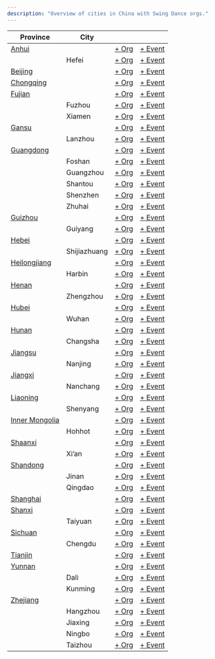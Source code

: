 ```yaml
---
description: "Overview of cities in China with Swing Dance orgs."
---
```


| Province | City | | |
| --- | --- | --- | --- |
| [Anhui](index.md#anhui) | | [+ Org](https://github.com/swingdance/orgs/issues/new?assignees=&labels=add+org&projects=&template=02-add_entity.yml&title=%5Bzh_CN%5D%20%3CName%3E&region=zh_CN&province=Anhui&city=) | [+ Event](https://github.com/swingdance/events/issues/new?assignees=&labels=add+event&projects=&template=02-add_entity.yml&title=%5Bzh_CN%5D%20%3CName%3E&region=zh_CN&province=Anhui&city=&org_id=) |
| | Hefei | [+ Org](https://github.com/swingdance/orgs/issues/new?assignees=&labels=add+org&projects=&template=02-add_entity.yml&title=%5Bzh_CN%5D%20%3CName%3E&region=zh_CN&province=Anhui&city=Hefei) | [+ Event](https://github.com/swingdance/events/issues/new?assignees=&labels=add+event&projects=&template=02-add_entity.yml&title=%5Bzh_CN%5D%20%3CName%3E&region=zh_CN&province=Anhui&city=Hefei&org_id=) |
| [Beijing](index.md#beijing) | | [+ Org](https://github.com/swingdance/orgs/issues/new?assignees=&labels=add+org&projects=&template=02-add_entity.yml&title=%5Bzh_CN%5D%20%3CName%3E&region=zh_CN&province=Beijing&city=Beijing) | [+ Event](https://github.com/swingdance/events/issues/new?assignees=&labels=add+event&projects=&template=02-add_entity.yml&title=%5Bzh_CN%5D%20%3CName%3E&region=zh_CN&province=Beijing&city=Beijing&org_id=) |
| [Chongqing](index.md#chongqing) | | [+ Org](https://github.com/swingdance/orgs/issues/new?assignees=&labels=add+org&projects=&template=02-add_entity.yml&title=%5Bzh_CN%5D%20%3CName%3E&region=zh_CN&province=Chongqing&city=Chongqing) | [+ Event](https://github.com/swingdance/events/issues/new?assignees=&labels=add+event&projects=&template=02-add_entity.yml&title=%5Bzh_CN%5D%20%3CName%3E&region=zh_CN&province=Chongqing&city=Chongqing&org_id=) |
| [Fujian](index.md#fujian) | | [+ Org](https://github.com/swingdance/orgs/issues/new?assignees=&labels=add+org&projects=&template=02-add_entity.yml&title=%5Bzh_CN%5D%20%3CName%3E&region=zh_CN&province=Fujian&city=) | [+ Event](https://github.com/swingdance/events/issues/new?assignees=&labels=add+event&projects=&template=02-add_entity.yml&title=%5Bzh_CN%5D%20%3CName%3E&region=zh_CN&province=Fujian&city=&org_id=) |
| | Fuzhou | [+ Org](https://github.com/swingdance/orgs/issues/new?assignees=&labels=add+org&projects=&template=02-add_entity.yml&title=%5Bzh_CN%5D%20%3CName%3E&region=zh_CN&province=Fujian&city=Fuzhou) | [+ Event](https://github.com/swingdance/events/issues/new?assignees=&labels=add+event&projects=&template=02-add_entity.yml&title=%5Bzh_CN%5D%20%3CName%3E&region=zh_CN&province=Fujian&city=Fuzhou&org_id=) |
| | Xiamen | [+ Org](https://github.com/swingdance/orgs/issues/new?assignees=&labels=add+org&projects=&template=02-add_entity.yml&title=%5Bzh_CN%5D%20%3CName%3E&region=zh_CN&province=Fujian&city=Xiamen) | [+ Event](https://github.com/swingdance/events/issues/new?assignees=&labels=add+event&projects=&template=02-add_entity.yml&title=%5Bzh_CN%5D%20%3CName%3E&region=zh_CN&province=Fujian&city=Xiamen&org_id=) |
| [Gansu](index.md#gansu) | | [+ Org](https://github.com/swingdance/orgs/issues/new?assignees=&labels=add+org&projects=&template=02-add_entity.yml&title=%5Bzh_CN%5D%20%3CName%3E&region=zh_CN&province=Gansu&city=) | [+ Event](https://github.com/swingdance/events/issues/new?assignees=&labels=add+event&projects=&template=02-add_entity.yml&title=%5Bzh_CN%5D%20%3CName%3E&region=zh_CN&province=Gansu&city=&org_id=) |
| | Lanzhou | [+ Org](https://github.com/swingdance/orgs/issues/new?assignees=&labels=add+org&projects=&template=02-add_entity.yml&title=%5Bzh_CN%5D%20%3CName%3E&region=zh_CN&province=Gansu&city=Lanzhou) | [+ Event](https://github.com/swingdance/events/issues/new?assignees=&labels=add+event&projects=&template=02-add_entity.yml&title=%5Bzh_CN%5D%20%3CName%3E&region=zh_CN&province=Gansu&city=Lanzhou&org_id=) |
| [Guangdong](index.md#guangdong) | | [+ Org](https://github.com/swingdance/orgs/issues/new?assignees=&labels=add+org&projects=&template=02-add_entity.yml&title=%5Bzh_CN%5D%20%3CName%3E&region=zh_CN&province=Guangdong&city=) | [+ Event](https://github.com/swingdance/events/issues/new?assignees=&labels=add+event&projects=&template=02-add_entity.yml&title=%5Bzh_CN%5D%20%3CName%3E&region=zh_CN&province=Guangdong&city=&org_id=) |
| | Foshan | [+ Org](https://github.com/swingdance/orgs/issues/new?assignees=&labels=add+org&projects=&template=02-add_entity.yml&title=%5Bzh_CN%5D%20%3CName%3E&region=zh_CN&province=Guangdong&city=Foshan) | [+ Event](https://github.com/swingdance/events/issues/new?assignees=&labels=add+event&projects=&template=02-add_entity.yml&title=%5Bzh_CN%5D%20%3CName%3E&region=zh_CN&province=Guangdong&city=Foshan&org_id=) |
| | Guangzhou | [+ Org](https://github.com/swingdance/orgs/issues/new?assignees=&labels=add+org&projects=&template=02-add_entity.yml&title=%5Bzh_CN%5D%20%3CName%3E&region=zh_CN&province=Guangdong&city=Guangzhou) | [+ Event](https://github.com/swingdance/events/issues/new?assignees=&labels=add+event&projects=&template=02-add_entity.yml&title=%5Bzh_CN%5D%20%3CName%3E&region=zh_CN&province=Guangdong&city=Guangzhou&org_id=) |
| | Shantou | [+ Org](https://github.com/swingdance/orgs/issues/new?assignees=&labels=add+org&projects=&template=02-add_entity.yml&title=%5Bzh_CN%5D%20%3CName%3E&region=zh_CN&province=Guangdong&city=Shantou) | [+ Event](https://github.com/swingdance/events/issues/new?assignees=&labels=add+event&projects=&template=02-add_entity.yml&title=%5Bzh_CN%5D%20%3CName%3E&region=zh_CN&province=Guangdong&city=Shantou&org_id=) |
| | Shenzhen | [+ Org](https://github.com/swingdance/orgs/issues/new?assignees=&labels=add+org&projects=&template=02-add_entity.yml&title=%5Bzh_CN%5D%20%3CName%3E&region=zh_CN&province=Guangdong&city=Shenzhen) | [+ Event](https://github.com/swingdance/events/issues/new?assignees=&labels=add+event&projects=&template=02-add_entity.yml&title=%5Bzh_CN%5D%20%3CName%3E&region=zh_CN&province=Guangdong&city=Shenzhen&org_id=) |
| | Zhuhai | [+ Org](https://github.com/swingdance/orgs/issues/new?assignees=&labels=add+org&projects=&template=02-add_entity.yml&title=%5Bzh_CN%5D%20%3CName%3E&region=zh_CN&province=Guangdong&city=Zhuhai) | [+ Event](https://github.com/swingdance/events/issues/new?assignees=&labels=add+event&projects=&template=02-add_entity.yml&title=%5Bzh_CN%5D%20%3CName%3E&region=zh_CN&province=Guangdong&city=Zhuhai&org_id=) |
| [Guizhou](index.md#guizhou) | | [+ Org](https://github.com/swingdance/orgs/issues/new?assignees=&labels=add+org&projects=&template=02-add_entity.yml&title=%5Bzh_CN%5D%20%3CName%3E&region=zh_CN&province=Guizhou&city=) | [+ Event](https://github.com/swingdance/events/issues/new?assignees=&labels=add+event&projects=&template=02-add_entity.yml&title=%5Bzh_CN%5D%20%3CName%3E&region=zh_CN&province=Guizhou&city=&org_id=) |
| | Guiyang | [+ Org](https://github.com/swingdance/orgs/issues/new?assignees=&labels=add+org&projects=&template=02-add_entity.yml&title=%5Bzh_CN%5D%20%3CName%3E&region=zh_CN&province=Guizhou&city=Guiyang) | [+ Event](https://github.com/swingdance/events/issues/new?assignees=&labels=add+event&projects=&template=02-add_entity.yml&title=%5Bzh_CN%5D%20%3CName%3E&region=zh_CN&province=Guizhou&city=Guiyang&org_id=) |
| [Hebei](index.md#hebei) | | [+ Org](https://github.com/swingdance/orgs/issues/new?assignees=&labels=add+org&projects=&template=02-add_entity.yml&title=%5Bzh_CN%5D%20%3CName%3E&region=zh_CN&province=Hebei&city=) | [+ Event](https://github.com/swingdance/events/issues/new?assignees=&labels=add+event&projects=&template=02-add_entity.yml&title=%5Bzh_CN%5D%20%3CName%3E&region=zh_CN&province=Hebei&city=&org_id=) |
| | Shijiazhuang | [+ Org](https://github.com/swingdance/orgs/issues/new?assignees=&labels=add+org&projects=&template=02-add_entity.yml&title=%5Bzh_CN%5D%20%3CName%3E&region=zh_CN&province=Hebei&city=Shijiazhuang) | [+ Event](https://github.com/swingdance/events/issues/new?assignees=&labels=add+event&projects=&template=02-add_entity.yml&title=%5Bzh_CN%5D%20%3CName%3E&region=zh_CN&province=Hebei&city=Shijiazhuang&org_id=) |
| [Heilongjiang](index.md#heilongjiang) | | [+ Org](https://github.com/swingdance/orgs/issues/new?assignees=&labels=add+org&projects=&template=02-add_entity.yml&title=%5Bzh_CN%5D%20%3CName%3E&region=zh_CN&province=Heilongjiang&city=) | [+ Event](https://github.com/swingdance/events/issues/new?assignees=&labels=add+event&projects=&template=02-add_entity.yml&title=%5Bzh_CN%5D%20%3CName%3E&region=zh_CN&province=Heilongjiang&city=&org_id=) |
| | Harbin | [+ Org](https://github.com/swingdance/orgs/issues/new?assignees=&labels=add+org&projects=&template=02-add_entity.yml&title=%5Bzh_CN%5D%20%3CName%3E&region=zh_CN&province=Heilongjiang&city=Harbin) | [+ Event](https://github.com/swingdance/events/issues/new?assignees=&labels=add+event&projects=&template=02-add_entity.yml&title=%5Bzh_CN%5D%20%3CName%3E&region=zh_CN&province=Heilongjiang&city=Harbin&org_id=) |
| [Henan](index.md#henan) | | [+ Org](https://github.com/swingdance/orgs/issues/new?assignees=&labels=add+org&projects=&template=02-add_entity.yml&title=%5Bzh_CN%5D%20%3CName%3E&region=zh_CN&province=Henan&city=) | [+ Event](https://github.com/swingdance/events/issues/new?assignees=&labels=add+event&projects=&template=02-add_entity.yml&title=%5Bzh_CN%5D%20%3CName%3E&region=zh_CN&province=Henan&city=&org_id=) |
| | Zhengzhou | [+ Org](https://github.com/swingdance/orgs/issues/new?assignees=&labels=add+org&projects=&template=02-add_entity.yml&title=%5Bzh_CN%5D%20%3CName%3E&region=zh_CN&province=Henan&city=Zhengzhou) | [+ Event](https://github.com/swingdance/events/issues/new?assignees=&labels=add+event&projects=&template=02-add_entity.yml&title=%5Bzh_CN%5D%20%3CName%3E&region=zh_CN&province=Henan&city=Zhengzhou&org_id=) |
| [Hubei](index.md#hubei) | | [+ Org](https://github.com/swingdance/orgs/issues/new?assignees=&labels=add+org&projects=&template=02-add_entity.yml&title=%5Bzh_CN%5D%20%3CName%3E&region=zh_CN&province=Hubei&city=) | [+ Event](https://github.com/swingdance/events/issues/new?assignees=&labels=add+event&projects=&template=02-add_entity.yml&title=%5Bzh_CN%5D%20%3CName%3E&region=zh_CN&province=Hubei&city=&org_id=) |
| | Wuhan | [+ Org](https://github.com/swingdance/orgs/issues/new?assignees=&labels=add+org&projects=&template=02-add_entity.yml&title=%5Bzh_CN%5D%20%3CName%3E&region=zh_CN&province=Hubei&city=Wuhan) | [+ Event](https://github.com/swingdance/events/issues/new?assignees=&labels=add+event&projects=&template=02-add_entity.yml&title=%5Bzh_CN%5D%20%3CName%3E&region=zh_CN&province=Hubei&city=Wuhan&org_id=) |
| [Hunan](index.md#hunan) | | [+ Org](https://github.com/swingdance/orgs/issues/new?assignees=&labels=add+org&projects=&template=02-add_entity.yml&title=%5Bzh_CN%5D%20%3CName%3E&region=zh_CN&province=Hunan&city=) | [+ Event](https://github.com/swingdance/events/issues/new?assignees=&labels=add+event&projects=&template=02-add_entity.yml&title=%5Bzh_CN%5D%20%3CName%3E&region=zh_CN&province=Hunan&city=&org_id=) |
| | Changsha | [+ Org](https://github.com/swingdance/orgs/issues/new?assignees=&labels=add+org&projects=&template=02-add_entity.yml&title=%5Bzh_CN%5D%20%3CName%3E&region=zh_CN&province=Hunan&city=Changsha) | [+ Event](https://github.com/swingdance/events/issues/new?assignees=&labels=add+event&projects=&template=02-add_entity.yml&title=%5Bzh_CN%5D%20%3CName%3E&region=zh_CN&province=Hunan&city=Changsha&org_id=) |
| [Jiangsu](index.md#jiangsu) | | [+ Org](https://github.com/swingdance/orgs/issues/new?assignees=&labels=add+org&projects=&template=02-add_entity.yml&title=%5Bzh_CN%5D%20%3CName%3E&region=zh_CN&province=Jiangsu&city=) | [+ Event](https://github.com/swingdance/events/issues/new?assignees=&labels=add+event&projects=&template=02-add_entity.yml&title=%5Bzh_CN%5D%20%3CName%3E&region=zh_CN&province=Jiangsu&city=&org_id=) |
| | Nanjing | [+ Org](https://github.com/swingdance/orgs/issues/new?assignees=&labels=add+org&projects=&template=02-add_entity.yml&title=%5Bzh_CN%5D%20%3CName%3E&region=zh_CN&province=Jiangsu&city=Nanjing) | [+ Event](https://github.com/swingdance/events/issues/new?assignees=&labels=add+event&projects=&template=02-add_entity.yml&title=%5Bzh_CN%5D%20%3CName%3E&region=zh_CN&province=Jiangsu&city=Nanjing&org_id=) |
| [Jiangxi](index.md#jiangxi) | | [+ Org](https://github.com/swingdance/orgs/issues/new?assignees=&labels=add+org&projects=&template=02-add_entity.yml&title=%5Bzh_CN%5D%20%3CName%3E&region=zh_CN&province=Jiangxi&city=) | [+ Event](https://github.com/swingdance/events/issues/new?assignees=&labels=add+event&projects=&template=02-add_entity.yml&title=%5Bzh_CN%5D%20%3CName%3E&region=zh_CN&province=Jiangxi&city=&org_id=) |
| | Nanchang | [+ Org](https://github.com/swingdance/orgs/issues/new?assignees=&labels=add+org&projects=&template=02-add_entity.yml&title=%5Bzh_CN%5D%20%3CName%3E&region=zh_CN&province=Jiangxi&city=Nanchang) | [+ Event](https://github.com/swingdance/events/issues/new?assignees=&labels=add+event&projects=&template=02-add_entity.yml&title=%5Bzh_CN%5D%20%3CName%3E&region=zh_CN&province=Jiangxi&city=Nanchang&org_id=) |
| [Liaoning](index.md#liaoning) | | [+ Org](https://github.com/swingdance/orgs/issues/new?assignees=&labels=add+org&projects=&template=02-add_entity.yml&title=%5Bzh_CN%5D%20%3CName%3E&region=zh_CN&province=Liaoning&city=) | [+ Event](https://github.com/swingdance/events/issues/new?assignees=&labels=add+event&projects=&template=02-add_entity.yml&title=%5Bzh_CN%5D%20%3CName%3E&region=zh_CN&province=Liaoning&city=&org_id=) |
| | Shenyang | [+ Org](https://github.com/swingdance/orgs/issues/new?assignees=&labels=add+org&projects=&template=02-add_entity.yml&title=%5Bzh_CN%5D%20%3CName%3E&region=zh_CN&province=Liaoning&city=Shenyang) | [+ Event](https://github.com/swingdance/events/issues/new?assignees=&labels=add+event&projects=&template=02-add_entity.yml&title=%5Bzh_CN%5D%20%3CName%3E&region=zh_CN&province=Liaoning&city=Shenyang&org_id=) |
| [Inner Mongolia](index.md#neimenggu) | | [+ Org](https://github.com/swingdance/orgs/issues/new?assignees=&labels=add+org&projects=&template=02-add_entity.yml&title=%5Bzh_CN%5D%20%3CName%3E&region=zh_CN&province=Neimenggu&city=) | [+ Event](https://github.com/swingdance/events/issues/new?assignees=&labels=add+event&projects=&template=02-add_entity.yml&title=%5Bzh_CN%5D%20%3CName%3E&region=zh_CN&province=Neimenggu&city=&org_id=) |
| | Hohhot | [+ Org](https://github.com/swingdance/orgs/issues/new?assignees=&labels=add+org&projects=&template=02-add_entity.yml&title=%5Bzh_CN%5D%20%3CName%3E&region=zh_CN&province=Neimenggu&city=Hohhot) | [+ Event](https://github.com/swingdance/events/issues/new?assignees=&labels=add+event&projects=&template=02-add_entity.yml&title=%5Bzh_CN%5D%20%3CName%3E&region=zh_CN&province=Neimenggu&city=Hohhot&org_id=) |
| [Shaanxi](index.md#shaanxi) | | [+ Org](https://github.com/swingdance/orgs/issues/new?assignees=&labels=add+org&projects=&template=02-add_entity.yml&title=%5Bzh_CN%5D%20%3CName%3E&region=zh_CN&province=Shaanxi&city=) | [+ Event](https://github.com/swingdance/events/issues/new?assignees=&labels=add+event&projects=&template=02-add_entity.yml&title=%5Bzh_CN%5D%20%3CName%3E&region=zh_CN&province=Shaanxi&city=&org_id=) |
| | Xi’an | [+ Org](https://github.com/swingdance/orgs/issues/new?assignees=&labels=add+org&projects=&template=02-add_entity.yml&title=%5Bzh_CN%5D%20%3CName%3E&region=zh_CN&province=Shaanxi&city=Xian) | [+ Event](https://github.com/swingdance/events/issues/new?assignees=&labels=add+event&projects=&template=02-add_entity.yml&title=%5Bzh_CN%5D%20%3CName%3E&region=zh_CN&province=Shaanxi&city=Xian&org_id=) |
| [Shandong](index.md#shandong) | | [+ Org](https://github.com/swingdance/orgs/issues/new?assignees=&labels=add+org&projects=&template=02-add_entity.yml&title=%5Bzh_CN%5D%20%3CName%3E&region=zh_CN&province=Shandong&city=) | [+ Event](https://github.com/swingdance/events/issues/new?assignees=&labels=add+event&projects=&template=02-add_entity.yml&title=%5Bzh_CN%5D%20%3CName%3E&region=zh_CN&province=Shandong&city=&org_id=) |
| | Jinan | [+ Org](https://github.com/swingdance/orgs/issues/new?assignees=&labels=add+org&projects=&template=02-add_entity.yml&title=%5Bzh_CN%5D%20%3CName%3E&region=zh_CN&province=Shandong&city=Jinan) | [+ Event](https://github.com/swingdance/events/issues/new?assignees=&labels=add+event&projects=&template=02-add_entity.yml&title=%5Bzh_CN%5D%20%3CName%3E&region=zh_CN&province=Shandong&city=Jinan&org_id=) |
| | Qingdao | [+ Org](https://github.com/swingdance/orgs/issues/new?assignees=&labels=add+org&projects=&template=02-add_entity.yml&title=%5Bzh_CN%5D%20%3CName%3E&region=zh_CN&province=Shandong&city=Qingdao) | [+ Event](https://github.com/swingdance/events/issues/new?assignees=&labels=add+event&projects=&template=02-add_entity.yml&title=%5Bzh_CN%5D%20%3CName%3E&region=zh_CN&province=Shandong&city=Qingdao&org_id=) |
| [Shanghai](index.md#shanghai) | | [+ Org](https://github.com/swingdance/orgs/issues/new?assignees=&labels=add+org&projects=&template=02-add_entity.yml&title=%5Bzh_CN%5D%20%3CName%3E&region=zh_CN&province=Shanghai&city=Shanghai) | [+ Event](https://github.com/swingdance/events/issues/new?assignees=&labels=add+event&projects=&template=02-add_entity.yml&title=%5Bzh_CN%5D%20%3CName%3E&region=zh_CN&province=Shanghai&city=Shanghai&org_id=) |
| [Shanxi](index.md#shanxi) | | [+ Org](https://github.com/swingdance/orgs/issues/new?assignees=&labels=add+org&projects=&template=02-add_entity.yml&title=%5Bzh_CN%5D%20%3CName%3E&region=zh_CN&province=Shanxi&city=) | [+ Event](https://github.com/swingdance/events/issues/new?assignees=&labels=add+event&projects=&template=02-add_entity.yml&title=%5Bzh_CN%5D%20%3CName%3E&region=zh_CN&province=Shanxi&city=&org_id=) |
| | Taiyuan | [+ Org](https://github.com/swingdance/orgs/issues/new?assignees=&labels=add+org&projects=&template=02-add_entity.yml&title=%5Bzh_CN%5D%20%3CName%3E&region=zh_CN&province=Shanxi&city=Taiyuan) | [+ Event](https://github.com/swingdance/events/issues/new?assignees=&labels=add+event&projects=&template=02-add_entity.yml&title=%5Bzh_CN%5D%20%3CName%3E&region=zh_CN&province=Shanxi&city=Taiyuan&org_id=) |
| [Sichuan](index.md#sichuan) | | [+ Org](https://github.com/swingdance/orgs/issues/new?assignees=&labels=add+org&projects=&template=02-add_entity.yml&title=%5Bzh_CN%5D%20%3CName%3E&region=zh_CN&province=Sichuan&city=) | [+ Event](https://github.com/swingdance/events/issues/new?assignees=&labels=add+event&projects=&template=02-add_entity.yml&title=%5Bzh_CN%5D%20%3CName%3E&region=zh_CN&province=Sichuan&city=&org_id=) |
| | Chengdu | [+ Org](https://github.com/swingdance/orgs/issues/new?assignees=&labels=add+org&projects=&template=02-add_entity.yml&title=%5Bzh_CN%5D%20%3CName%3E&region=zh_CN&province=Sichuan&city=Chengdu) | [+ Event](https://github.com/swingdance/events/issues/new?assignees=&labels=add+event&projects=&template=02-add_entity.yml&title=%5Bzh_CN%5D%20%3CName%3E&region=zh_CN&province=Sichuan&city=Chengdu&org_id=) |
| [Tianjin](index.md#tianjin) | | [+ Org](https://github.com/swingdance/orgs/issues/new?assignees=&labels=add+org&projects=&template=02-add_entity.yml&title=%5Bzh_CN%5D%20%3CName%3E&region=zh_CN&province=Tianjin&city=Tianjin) | [+ Event](https://github.com/swingdance/events/issues/new?assignees=&labels=add+event&projects=&template=02-add_entity.yml&title=%5Bzh_CN%5D%20%3CName%3E&region=zh_CN&province=Tianjin&city=Tianjin&org_id=) |
| [Yunnan](index.md#yunnan) | | [+ Org](https://github.com/swingdance/orgs/issues/new?assignees=&labels=add+org&projects=&template=02-add_entity.yml&title=%5Bzh_CN%5D%20%3CName%3E&region=zh_CN&province=Yunnan&city=) | [+ Event](https://github.com/swingdance/events/issues/new?assignees=&labels=add+event&projects=&template=02-add_entity.yml&title=%5Bzh_CN%5D%20%3CName%3E&region=zh_CN&province=Yunnan&city=&org_id=) |
| | Dali | [+ Org](https://github.com/swingdance/orgs/issues/new?assignees=&labels=add+org&projects=&template=02-add_entity.yml&title=%5Bzh_CN%5D%20%3CName%3E&region=zh_CN&province=Yunnan&city=Dali) | [+ Event](https://github.com/swingdance/events/issues/new?assignees=&labels=add+event&projects=&template=02-add_entity.yml&title=%5Bzh_CN%5D%20%3CName%3E&region=zh_CN&province=Yunnan&city=Dali&org_id=) |
| | Kunming | [+ Org](https://github.com/swingdance/orgs/issues/new?assignees=&labels=add+org&projects=&template=02-add_entity.yml&title=%5Bzh_CN%5D%20%3CName%3E&region=zh_CN&province=Yunnan&city=Kunming) | [+ Event](https://github.com/swingdance/events/issues/new?assignees=&labels=add+event&projects=&template=02-add_entity.yml&title=%5Bzh_CN%5D%20%3CName%3E&region=zh_CN&province=Yunnan&city=Kunming&org_id=) |
| [Zhejiang](index.md#zhejiang) | | [+ Org](https://github.com/swingdance/orgs/issues/new?assignees=&labels=add+org&projects=&template=02-add_entity.yml&title=%5Bzh_CN%5D%20%3CName%3E&region=zh_CN&province=Zhejiang&city=) | [+ Event](https://github.com/swingdance/events/issues/new?assignees=&labels=add+event&projects=&template=02-add_entity.yml&title=%5Bzh_CN%5D%20%3CName%3E&region=zh_CN&province=Zhejiang&city=&org_id=) |
| | Hangzhou | [+ Org](https://github.com/swingdance/orgs/issues/new?assignees=&labels=add+org&projects=&template=02-add_entity.yml&title=%5Bzh_CN%5D%20%3CName%3E&region=zh_CN&province=Zhejiang&city=Hangzhou) | [+ Event](https://github.com/swingdance/events/issues/new?assignees=&labels=add+event&projects=&template=02-add_entity.yml&title=%5Bzh_CN%5D%20%3CName%3E&region=zh_CN&province=Zhejiang&city=Hangzhou&org_id=) |
| | Jiaxing | [+ Org](https://github.com/swingdance/orgs/issues/new?assignees=&labels=add+org&projects=&template=02-add_entity.yml&title=%5Bzh_CN%5D%20%3CName%3E&region=zh_CN&province=Zhejiang&city=Jiaxing) | [+ Event](https://github.com/swingdance/events/issues/new?assignees=&labels=add+event&projects=&template=02-add_entity.yml&title=%5Bzh_CN%5D%20%3CName%3E&region=zh_CN&province=Zhejiang&city=Jiaxing&org_id=) |
| | Ningbo | [+ Org](https://github.com/swingdance/orgs/issues/new?assignees=&labels=add+org&projects=&template=02-add_entity.yml&title=%5Bzh_CN%5D%20%3CName%3E&region=zh_CN&province=Zhejiang&city=Ningbo) | [+ Event](https://github.com/swingdance/events/issues/new?assignees=&labels=add+event&projects=&template=02-add_entity.yml&title=%5Bzh_CN%5D%20%3CName%3E&region=zh_CN&province=Zhejiang&city=Ningbo&org_id=) |
| | Taizhou | [+ Org](https://github.com/swingdance/orgs/issues/new?assignees=&labels=add+org&projects=&template=02-add_entity.yml&title=%5Bzh_CN%5D%20%3CName%3E&region=zh_CN&province=Zhejiang&city=Taizhou) | [+ Event](https://github.com/swingdance/events/issues/new?assignees=&labels=add+event&projects=&template=02-add_entity.yml&title=%5Bzh_CN%5D%20%3CName%3E&region=zh_CN&province=Zhejiang&city=Taizhou&org_id=) |
